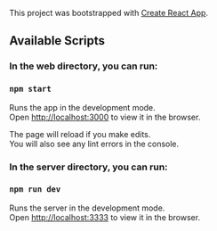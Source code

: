 This project was bootstrapped with [Create React App](https://github.com/facebook/create-react-app).

## Available Scripts

### In the web directory, you can run:

### `npm start`

Runs the app in the development mode.<br />
Open [http://localhost:3000](http://localhost:3000) to view it in the browser.

The page will reload if you make edits.<br />
You will also see any lint errors in the console.


### In the server directory, you can run:

### `npm run dev`

Runs the server in the development mode.<br />
Open [http://localhost:3333](http://localhost:3333) to view it in the browser.
